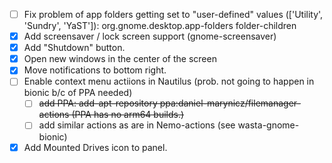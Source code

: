- [ ] Fix problem of app folders getting set to "user-defined" values (['Utility', 'Sundry', 'YaST']): org.gnome.desktop.app-folders folder-children
- [x] Add screensaver / lock screen support (gnome-screensaver)
- [x] Add "Shutdown" button.
- [x] Open new windows in the center of the screen
- [x] Move notifications to bottom right.
- [ ] Enable context menu actiions in Nautilus (prob. not going to happen in bionic b/c of PPA needed)
  - [ ] ~~add PPA: add-apt-repository ppa:daniel-marynicz/filemanager-actions (PPA has no arm64 builds.)~~
  - [ ] add similar actions as are in Nemo-actions (see wasta-gnome-bionic)
- [x] Add Mounted Drives icon to panel.

